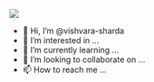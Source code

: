 ![](https://github.com/vishvara-sharda/BeautyInsidePoster/blob/main/Beauty%20INSIDE.png?raw=true)

- 👋 Hi, I’m @vishvara-sharda
- 👀 I’m interested in ...
- 🌱 I’m currently learning ...
- 💞️ I’m looking to collaborate on ...
- 📫 How to reach me ...
<!---
vishvara-sharda/vishvara-sharda is a ✨ special ✨ repository because its `README.md` (this file) appears on your GitHub profile.
You can click the Preview link to take a look at your changes.
--->
